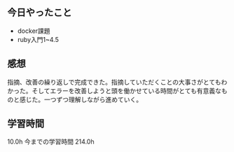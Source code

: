 ## 今日やったこと
- docker課題
- ruby入門1~4.5

## 感想
指摘、改善の繰り返しで完成できた。指摘していただくことの大事さがとてもわかった。そしてエラーを改善しようと頭を働かせている時間がとても有意義なものと感じた。一つずつ理解しながら進めていく。

## 学習時間
10.0h 今までの学習時間 214.0h
